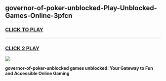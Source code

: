 
## governor-of-poker-unblocked-Play-Unblocked-Games-Online-3pfcn
<h3>
<a href="https://premium76.site?title=governor-of-poker-unblocked&ref=25A">CLICK TO PLAY</a></h3>
<hr>

<h3>
<a href="https://premium76.site?title=governor-of-poker-unblocked&ref=25A">CLICK 2 PLAY</a>
  
</h3>

<a href="https://premium76.site?title=governor-of-poker-unblocked&ref=25A"><img src="https://clearcache.store/games.png"></a>


**governor-of-poker-unblocked games unblocked: Your Gateway to Fun and Accessible Online Gaming**
